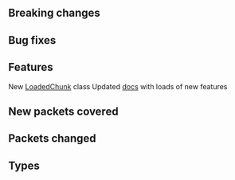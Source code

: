 ## Breaking changes

## Bug fixes

## Features
New [LoadedChunk](https://oscarnow.github.io/minecraft-server/unstable/classes/LoadedChunk) class
Updated [docs](https://oscarnow.github.io/minecraft-server/unstable/) with loads of new features

## New packets covered

## Packets changed

## Types
